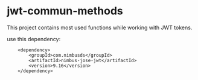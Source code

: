 # jwt-commun-methods
This project contains most used functions while working with JWT tokens.

use this dependency: 

        <dependency>
            <groupId>com.nimbusds</groupId>
            <artifactId>nimbus-jose-jwt</artifactId>
            <version>9.16</version>
        </dependency>
        
